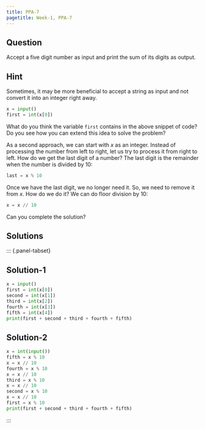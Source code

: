 ```yaml
---
title: PPA-7
pagetitle: Week-1, PPA-7
---
```


## Question

Accept a five digit number as input and print the sum of its digits as output.



## Hint

Sometimes, it may be more beneficial to accept a string as input and not convert it into an integer right away.

```python
x = input()
first = int(x[0])
```

What do you think the variable `first` contains in the above snippet of code? Do you see how you can extend this idea to solve the problem?

As a second approach, we can start with $x$ as an integer. Instead of processing the number from left to right, let us try to process it from right to left. How do we get the last digit of a number? The last digit is the remainder when the number is divided by $10$:

```python
last = x % 10
```

Once we have the last digit, we no longer need it. So, we need to remove it from $x$. How do we do it? We can do floor division by $10$:

```python
x = x // 10
```

Can you complete the solution?



## Solutions

::: {.panel-tabset}

## Solution-1

```python
x = input()
first = int(x[0])
second = int(x[1])
third = int(x[2])
fourth = int(x[3])
fifth = int(x[4])
print(first + second + third + fourth + fifth)
```



## Solution-2

```python
x = int(input())
fifth = x % 10
x = x // 10
fourth = x % 10
x = x // 10
third = x % 10
x = x // 10
second = x % 10
x = x // 10
first = x % 10
print(first + second + third + fourth + fifth)
```

:::
